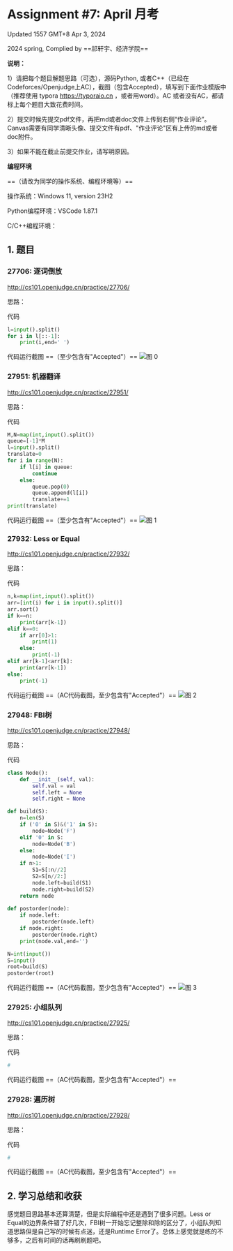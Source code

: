 # Assignment #7: April 月考

Updated 1557 GMT+8 Apr 3, 2024

2024 spring, Complied by ==祁轩宇、经济学院==

**说明：**

1）请把每个题目解题思路（可选），源码Python, 或者C++（已经在Codeforces/Openjudge上AC），截图（包含Accepted），填写到下面作业模版中（推荐使用 typora https://typoraio.cn ，或者用word）。AC 或者没有AC，都请标上每个题目大致花费时间。

2）提交时候先提交pdf文件，再把md或者doc文件上传到右侧“作业评论”。Canvas需要有同学清晰头像、提交文件有pdf、"作业评论"区有上传的md或者doc附件。

3）如果不能在截止前提交作业，请写明原因。

**编程环境**

==（请改为同学的操作系统、编程环境等）==

操作系统：Windows 11, version 23H2

Python编程环境：VSCode 1.87.1

C/C++编程环境：

## 1. 题目

### 27706: 逐词倒放

http://cs101.openjudge.cn/practice/27706/

思路：

代码

```python
l=input().split()
for i in l[::-1]:
    print(i,end=' ')
```

代码运行截图 ==（至少包含有"Accepted"）==
![图 0](../images/24b1acb79a12a330be65ebafb2657b28beacefb34f9e7813daed11e100dad5b2.png)  

### 27951: 机器翻译

http://cs101.openjudge.cn/practice/27951/

思路：

代码

```python
M,N=map(int,input().split())
queue=[-1]*M
l=input().split()
translate=0
for i in range(N):
    if l[i] in queue:
        continue
    else:
        queue.pop(0)
        queue.append(l[i])
        translate+=1
print(translate)
```

代码运行截图 ==（至少包含有"Accepted"）==
![图 1](../images/eea58682b1b965c9ccd0bdba6f4cdcd6c4455b24741f5d323334edd867f5eb4b.png)  

### 27932: Less or Equal

http://cs101.openjudge.cn/practice/27932/

思路：

代码

```python
n,k=map(int,input().split())
arr=[int(i) for i in input().split()]
arr.sort()
if k==n:
    print(arr[k-1])
elif k==0:
    if arr[0]>1:
        print(1)
    else:
        print(-1)
elif arr[k-1]<arr[k]:
    print(arr[k-1])
else:
    print(-1)
```

代码运行截图 ==（AC代码截图，至少包含有"Accepted"）==
![图 2](../images/f0faa8f12ecee15a719fd94083383d5b54d421a8c56d4684618637503f6ed0fd.png)  

### 27948: FBI树

http://cs101.openjudge.cn/practice/27948/

思路：

代码

```python
class Node():
    def __init__(self, val):
        self.val = val
        self.left = None
        self.right = None

def build(S):
    n=len(S)
    if ('0' in S)&('1' in S):
        node=Node('F')
    elif '0' in S:
        node=Node('B')
    else:
        node=Node('I')
    if n>1:
        S1=S[:n//2]
        S2=S[n//2:]
        node.left=build(S1)
        node.right=build(S2)
    return node
    
def postorder(node):
    if node.left:
        postorder(node.left)
    if node.right:
        postorder(node.right)
    print(node.val,end='')

N=int(input())
S=input()
root=build(S)
postorder(root)
```

代码运行截图 ==（AC代码截图，至少包含有"Accepted"）==
![图 3](../images/4414c9a7a145f1dd683daeb1bba83d8f93a562255894eab8a83f48c7fb492931.png)  

### 27925: 小组队列

http://cs101.openjudge.cn/practice/27925/

思路：

代码

```python
# 

```

代码运行截图 ==（AC代码截图，至少包含有"Accepted"）==

### 27928: 遍历树

http://cs101.openjudge.cn/practice/27928/

思路：

代码

```python
# 

```

代码运行截图 ==（AC代码截图，至少包含有"Accepted"）==

## 2. 学习总结和收获

感觉题目思路基本还算清楚，但是实际编程中还是遇到了很多问题。Less or Equal的边界条件错了好几次，FBI树一开始忘记整除和除的区分了，小组队列知道思路但是自己写的时候有点迷，还是Runtime Error了。总体上感觉就是练的不够多，之后有时间的话再刷刷题吧。
